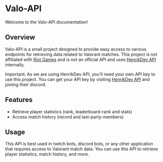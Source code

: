 # Valo-API

Welcome to the Valo-API documentation!

## Overview

Valo-API is a small project designed to provide easy access to various endpoints for retrieving data related to Valorant matches. This project is not affiliated with [Riot Games](https://www.riotgames.com/) and is not an official API and uses [HenrikDev API](https://henrikdev.xyz/) internally.

Important: As we are using HenrikDev API, you'll need your own API key to use this project. You can get your API key by visiting [HenrikDev API](https://henrikdev.xyz/) and joining their discord.


## Features

- Retrieve player statistics (rank, leaderboard-rank and stats)
- Access match history (record and last-party-members)

## Usage

This API is best used in twitch bots, discord bots, or any other application that requires access to Valorant match data. You can use this API to retrieve player statistics, match history, and more.